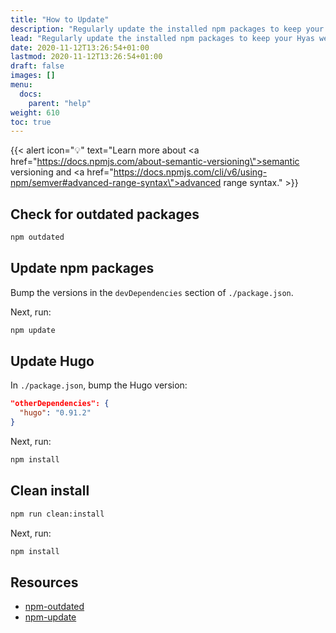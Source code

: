 ```yaml
---
title: "How to Update"
description: "Regularly update the installed npm packages to keep your Hyas website stable, usable, and secure."
lead: "Regularly update the installed npm packages to keep your Hyas website stable, usable, and secure."
date: 2020-11-12T13:26:54+01:00
lastmod: 2020-11-12T13:26:54+01:00
draft: false
images: []
menu:
  docs:
    parent: "help"
weight: 610
toc: true
---
```


{{< alert icon="💡" text="Learn more about <a href=\"https://docs.npmjs.com/about-semantic-versioning\">semantic versioning</a> and <a href=\"https://docs.npmjs.com/cli/v6/using-npm/semver#advanced-range-syntax\">advanced range syntax</a>." >}}

## Check for outdated packages

```bash
npm outdated
```

## Update npm packages

Bump the versions in the `devDependencies` section of `./package.json`.

Next, run:

```bash
npm update
```

## Update Hugo

In `./package.json`, bump the Hugo version:

```json
"otherDependencies": {
  "hugo": "0.91.2"
}
```

Next, run:

```bash
npm install
```

## Clean install

```bash
npm run clean:install
```

Next, run:

```bash
npm install
```

## Resources

- [npm-outdated](https://docs.npmjs.com/cli/v6/commands/npm-outdated)
- [npm-update](https://docs.npmjs.com/cli/v6/commands/npm-update)
